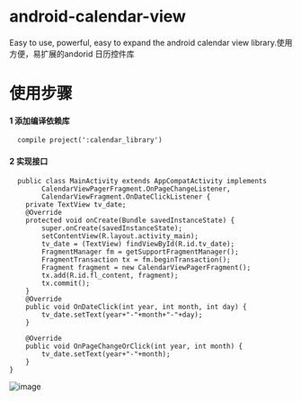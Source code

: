 # android-calendar-view
Easy to use, powerful, easy to expand the android calendar view library.使用方便，易扩展的andorid 日历控件库
# 使用步骤
#### 1 添加编译依赖库
```
  compile project(':calendar_library')
```
#### 2 实现接口
```
  public class MainActivity extends AppCompatActivity implements 
        CalendarViewPagerFragment.OnPageChangeListener,
        CalendarViewFragment.OnDateClickListener {
    private TextView tv_date;
    @Override
    protected void onCreate(Bundle savedInstanceState) {
        super.onCreate(savedInstanceState);
        setContentView(R.layout.activity_main);
        tv_date = (TextView) findViewById(R.id.tv_date);
        FragmentManager fm = getSupportFragmentManager();
        FragmentTransaction tx = fm.beginTransaction();
        Fragment fragment = new CalendarViewPagerFragment();
        tx.add(R.id.fl_content, fragment);
        tx.commit();
    }
    @Override
    public void OnDateClick(int year, int month, int day) {
        tv_date.setText(year+"-"+month+"-"+day);
    }

    @Override
    public void OnPageChangeOrClick(int year, int month) {
        tv_date.setText(year+"-"+month);
    }
}
```

 ![image](https://github.com/myjoybar/android-calendar-view/blob/master/img/demo.gif)  
